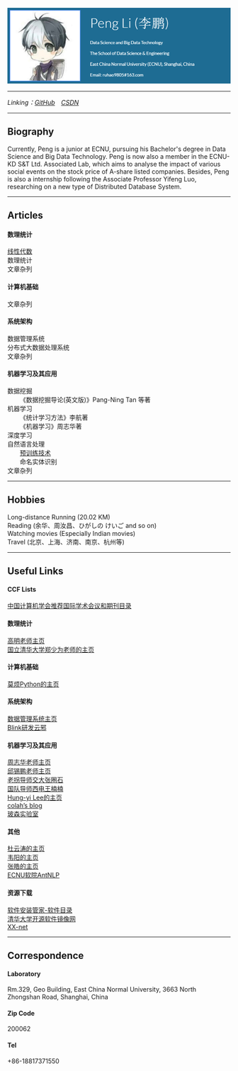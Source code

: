 ![Profile](profile.PNG)

--------------------------------------------------
*Linking：[GitHub](https://github.com/SimpleLP)&emsp;[CSDN](https://me.csdn.net/Life_Mining)*

------------------------------------

## Biography
Currently, Peng is a junior at ECNU, pursuing his Bachelor's  degree in Data Science and Big Data Technology. Peng is now also a member in the ECNU-KD S&T Ltd. Associated  Lab, which aims to analyse the impact of various social events on the stock price of A-share listed companies. Besides, Peng is also a internship following the Associate Professor  Yifeng Luo, researching on a new type of Distributed Database System.

----------------------------------------------------------

## Articles     
#### 数理统计     
[线性代数](https://simplelp.github.io/LinearAlgebra/)    
数理统计    
文章杂列    

#### 计算机基础        
文章杂列   
    
#### 系统架构   
数据管理系统   
分布式大数据处理系统    
文章杂列   

#### 机器学习及其应用   
数据挖掘   
&emsp;&emsp;《数据挖掘导论(英文版)》Pang-Ning Tan 等著    
机器学习   
&emsp;&emsp;《统计学习方法》李航著   
&emsp;&emsp;《机器学习》周志华著   
深度学习   
自然语言处理    
&emsp;&emsp;[预训练技术](https://simplelp.github.io/NLP-PreTraining/)         
&emsp;&emsp;命名实体识别    
文章杂列    

--------------------------------------------------------

## Hobbies
Long-distance Running (20.02 KM)    
Reading (余华、周汝昌、ひがしの けいご  and so on)   
Watching movies (Especially Indian movies)   
Travel (北京、上海、济南、南京、杭州等)   

-------------------------------------------------------------

## Useful Links
#### CCF Lists    
[中国计算机学会推荐国际学术会议和期刊目录](https://www.ccf.org.cn/xspj/gyml/)   

#### 数理统计    
[高明老师主页](http://dase.ecnu.edu.cn/mgao/)   
[国立清华大学郑少为老师的主页](http://www.stat.nthu.edu.tw/~swcheng/index.htm)    

#### 计算机基础   
[莫烦Python的主页](https://morvanzhou.github.io/learning-steps/)   

#### 系统架构    
[数据管理系统主页](http://111.231.251.48/dbms2018/main.html)   
[Blink研发云邪](http://wuchong.me/)   

#### 机器学习及其应用   
[周志华老师主页](https://cs.nju.edu.cn/zhouzh/)    
[邱锡鹏老师主页](http://nlp.fudan.edu.cn/xpqiu/)   
[老拐导师交大张圈石](http://qszhang.com/)   
[国队导师西电王楠楠](http://web.xidian.edu.cn/nnwang/index.html)   
[Hung-yi Lee的主页](http://speech.ee.ntu.edu.tw/~tlkagk/index.html)   
[colah’s blog](http://colah.github.io/)    
[玻森实验室](https://bosonnlp.com/)    

#### 其他   
[杜云涛的主页](https://zealscott.com/)      
[韦阳的主页](https://godweiyang.com/)    
[张皓的主页](http://lamda.nju.edu.cn/zhangh/)    
[ECNU软院AntNLP](https://github.com/AntNLP/)    

#### 资源下载    
[软件安装管家-软件目录](https://mp.weixin.qq.com/s?__biz=MzIwMjE1MjMyMw==&mid=502712528&idx=1&sn=7ad9553cc39e533d16f6844507a5cd24&chksm=0ee1683c3996e12a6fd90fcd340730666e0c650616a4d6b4f677e7d3d31e479b91db9de60b59&mpshare=1&scene=1&srcid=0913ToacFlNMOLlPKwYYqw6a#rd)    
[清华大学开源软件镜像网](https://mirrors.tuna.tsinghua.edu.cn/)    
[XX-net](https://github.com/XX-net/XX-Net)   

---------------------------------------------------------

## Correspondence    
#### Laboratory
Rm.329, Geo Building, East China Normal University, 3663 North Zhongshan Road, Shanghai, China            
#### Zip Code
200062       
#### Tel
+86-18817371550    
